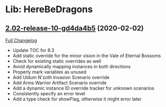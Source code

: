 # Lib: HereBeDragons

## [2.02-release-10-gd4da4b5](https://github.com/Nevcairiel/HereBeDragons/tree/d4da4b5ce4d13617d23f1d5a4205fb3e5b641df2) (2020-02-02)
[Full Changelog](https://github.com/Nevcairiel/HereBeDragons/compare/2.02-release...d4da4b5ce4d13617d23f1d5a4205fb3e5b641df2)

- Update TOC for 8.3  
- Add static override for the minor vision in the Vale of Eternal Bossoms  
- Check for existing static overrides as well  
- Avoid dynamically mapping instances in both directions  
- Properly mark variables as unused  
- Add Uldum N'zoth Invasion Scenario override  
- Add Arms Warrior Artifact Scenario override  
- Add a dynamic instance ID override tracker for unknown scenarios  
- Consistently specify an error level  
- Add a type check for showFlag, otherwise it might error later  
